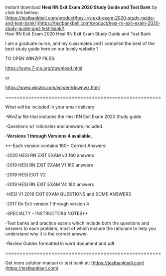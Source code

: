 Instant download **Hesi RN Exit Exam 2020 Study Guide and Test Bank** by click link bellow:  
[https://testbankbell.com/product/hesi-rn-exit-exam-2020-study-guide-and-test-bank/](https://testbankbell.com/product/hesi-rn-exit-exam-2020-study-guide-and-test-bank/)  
Hesi RN Exit Exam 2020 Hesi RN Exit Exam Study Guide and Test Bank


I am a graduate nurse, and my classmates and I compiled the best of the best study guide here on our lovely website ?


TO OPEN WINZIP FILES:  

https://www.7-zip.org/download.html  

or  

https://www.winzip.com/win/en/downwz.html  

======================================================


What will be included in your email delivery:


-WinZip file that includes the Hesi RN Exit Exam 2020 Study guide.


-Questions w/ rationales and answers included.


**-Versions 1 through Versions 4 available.**  

**-Each version contains 160+ Correct Answers!  

-2020 HESI RN EXIT EXAM v3 160 answers  

-2019 HESI RN EXIT EXAM V1 160 answers  

-2019 HESI EXIT V2  

-2019 HESI RN EXIT EXAM V4 160 answers  

-HESI V1 2018 EXIT EXAM QUESTIONS and SOME ANSWERS  

-2017 Rn Exit version 1 through version 4  

-SPECIALTY – INSTRUCTORS NOTES**


-Test banks and practice exams which include both the questions and answers to each problem, most of which include the rationale to help you understand why it is the correct answer.


-Review Guides formatted in word document and pdf.


======================================================


   Get more solution manual or test bank at: [https://testbankbell.com](https://testbankbell.com)
